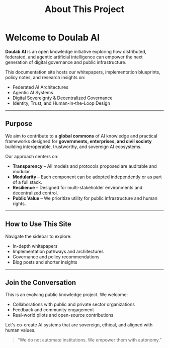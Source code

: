 ﻿---
id: intro
title: About This Project
sidebar_position: 1
tags: [whitepaper]
---

# Welcome to Doulab AI

**Doulab AI** is an open knowledge initiative exploring how distributed, federated, and agentic artificial intelligence can empower the next generation of digital governance and public infrastructure.

This documentation site hosts our whitepapers, implementation blueprints, policy notes, and research insights on:

- Federated AI Architectures
- Agentic AI Systems
- Digital Sovereignty & Decentralized Governance
- Identity, Trust, and Human-in-the-Loop Design

---

## Purpose

We aim to contribute to a **global commons** of AI knowledge and practical frameworks designed for **governments, enterprises, and civil society** building interoperable, trustworthy, and sovereign AI ecosystems.

Our approach centers on:

- **Transparency** – All models and protocols proposed are auditable and modular.
- **Modularity** – Each component can be adopted independently or as part of a full stack.
- **Resilience** – Designed for multi-stakeholder environments and decentralized control.
- **Public Value** – We prioritize utility for public infrastructure and human rights.

---

## How to Use This Site

Navigate the sidebar to explore:

- In-depth whitepapers
- Implementation pathways and architectures
- Governance and policy recommendations
- Blog posts and shorter insights

---

## Join the Conversation

This is an evolving public knowledge project. We welcome:

- Collaborations with public and private sector organizations
- Feedback and community engagement
- Real-world pilots and open-source contributions

Let's co-create AI systems that are sovereign, ethical, and aligned with human values.

> “We do not automate institutions. We empower them with autonomy.”
